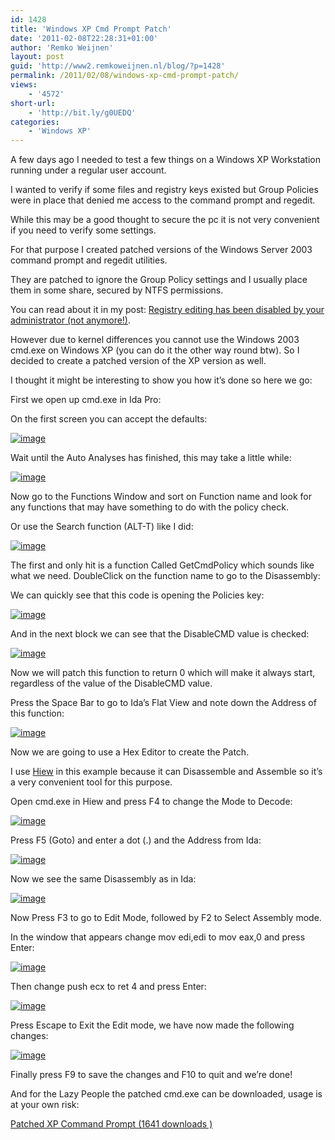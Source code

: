 ```yaml
---
id: 1428
title: 'Windows XP Cmd Prompt Patch'
date: '2011-02-08T22:28:31+01:00'
author: 'Remko Weijnen'
layout: post
guid: 'http://www2.remkoweijnen.nl/blog/?p=1428'
permalink: /2011/02/08/windows-xp-cmd-prompt-patch/
views:
    - '4572'
short-url:
    - 'http://bit.ly/g0UEDQ'
categories:
    - 'Windows XP'
---
```


A few days ago I needed to test a few things on a Windows XP Workstation running under a regular user account.

I wanted to verify if some files and registry keys existed but Group Policies were in place that denied me access to the command prompt and regedit.

While this may be a good thought to secure the pc it is not very convenient if you need to verify some settings.

For that purpose I created patched versions of the Windows Server 2003 command prompt and regedit utilities.

They are patched to ignore the Group Policy settings and I usually place them in some share, secured by NTFS permissions.

You can read about it in my post: [Registry editing has been disabled by your administrator (not anymore!)](http://192.168.40.25:8081/2008/08/12/registry-editing-has-been-disabled-by-your-administrator/).

However due to kernel differences you cannot use the Windows 2003 cmd.exe on Windows XP (you can do it the other way round btw). So I decided to create a patched version of the XP version as well.

I thought it might be interesting to show you how it’s done so here we go:

First we open up cmd.exe in Ida Pro:

On the first screen you can accept the defaults:

[![image](http://192.168.40.25:8081/wp-content/uploads/2011/02/image_thumb3.png "image")](http://192.168.40.25:8081/wp-content/uploads/2011/02/image3.png)

Wait until the Auto Analyses has finished, this may take a little while:

[![image](http://192.168.40.25:8081/wp-content/uploads/2011/02/image_thumb4.png "image")](http://192.168.40.25:8081/wp-content/uploads/2011/02/image4.png)

Now go to the Functions Window and sort on Function name and look for any functions that may have something to do with the policy check.

Or use the Search function (ALT-T) like I did:

[![image](http://192.168.40.25:8081/wp-content/uploads/2011/02/image_thumb5.png "image")](http://192.168.40.25:8081/wp-content/uploads/2011/02/image5.png)

The first and only hit is a function Called GetCmdPolicy which sounds like what we need. DoubleClick on the function name to go to the Disassembly:

We can quickly see that this code is opening the Policies key:

[![image](http://192.168.40.25:8081/wp-content/uploads/2011/02/image_thumb6.png "image")](http://192.168.40.25:8081/wp-content/uploads/2011/02/image6.png)

And in the next block we can see that the DisableCMD value is checked:

[![image](http://192.168.40.25:8081/wp-content/uploads/2011/02/image_thumb7.png "image")](http://192.168.40.25:8081/wp-content/uploads/2011/02/image7.png)

Now we will patch this function to return 0 which will make it always start, regardless of the value of the DisableCMD value.

Press the Space Bar to go to Ida’s Flat View and note down the Address of this function:

[![image](http://192.168.40.25:8081/wp-content/uploads/2011/02/image_thumb8.png "image")](http://192.168.40.25:8081/wp-content/uploads/2011/02/image8.png)

Now we are going to use a Hex Editor to create the Patch.

I use [Hiew](http://www.hiew.ru/) in this example because it can Disassemble and Assemble so it’s a very convenient tool for this purpose.

Open cmd.exe in Hiew and press F4 to change the Mode to Decode:

[![image](http://192.168.40.25:8081/wp-content/uploads/2011/02/image_thumb9.png "image")](http://192.168.40.25:8081/wp-content/uploads/2011/02/image9.png)

Press F5 (Goto) and enter a dot (.) and the Address from Ida:

[![image](http://192.168.40.25:8081/wp-content/uploads/2011/02/image_thumb10.png "image")](http://192.168.40.25:8081/wp-content/uploads/2011/02/image10.png)

Now we see the same Disassembly as in Ida:

[![image](http://192.168.40.25:8081/wp-content/uploads/2011/02/image_thumb11.png "image")](http://192.168.40.25:8081/wp-content/uploads/2011/02/image11.png)

Now Press F3 to go to Edit Mode, followed by F2 to Select Assembly mode.

In the window that appears change mov edi,edi to mov eax,0 and press Enter:

[![image](http://192.168.40.25:8081/wp-content/uploads/2011/02/image_thumb12.png "image")](http://192.168.40.25:8081/wp-content/uploads/2011/02/image12.png)

Then change push ecx to ret 4 and press Enter:

[![image](http://192.168.40.25:8081/wp-content/uploads/2011/02/image_thumb13.png "image")](http://192.168.40.25:8081/wp-content/uploads/2011/02/image13.png)

Press Escape to Exit the Edit mode, we have now made the following changes:

[![image](http://192.168.40.25:8081/wp-content/uploads/2011/02/image_thumb14.png "image")](http://192.168.40.25:8081/wp-content/uploads/2011/02/image14.png)

Finally press F9 to save the changes and F10 to quit and we’re done!

And for the Lazy People the patched cmd.exe can be downloaded, usage is at your own risk:

[ Patched XP Command Prompt (1641 downloads ) ](http://192.168.40.25:8081/download/patched-xp-command-prompt/?tmstv=1726048919 "Version 1.0")